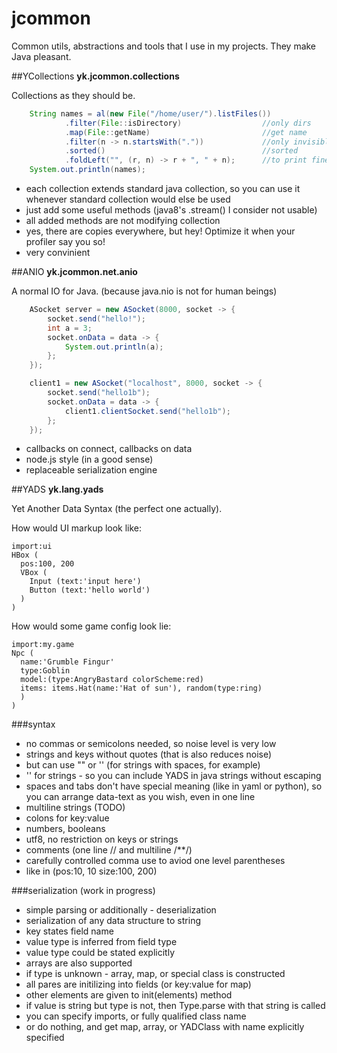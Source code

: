 jcommon
=======
Common utils, abstractions and tools that I use in my projects. They make Java pleasant.

##YCollections
**yk.jcommon.collections**

Collections as they should be.

```java
    String names = al(new File("/home/user/").listFiles())
            .filter(File::isDirectory)                  //only dirs
            .map(File::getName)                         //get name
            .filter(n -> n.startsWith("."))             //only invisible
            .sorted()                                   //sorted
            .foldLeft("", (r, n) -> r + ", " + n);      //to print fine
    System.out.println(names);
```

* each collection extends standard java collection, so you can use it whenever standard collection would else be used
* just add some useful methods (java8's .stream() I consider not usable)
* all added methods are not modifying collection
* yes, there are copies everywhere, but hey! Optimize it when your profiler say you so!
* very convinient


##ANIO
**yk.jcommon.net.anio**

A normal IO for Java. (because java.nio is not for human beings)

```java
    ASocket server = new ASocket(8000, socket -> {
        socket.send("hello!");
        int a = 3;
        socket.onData = data -> {
            System.out.println(a);
        };
    });

    client1 = new ASocket("localhost", 8000, socket -> {
        socket.send("hello1b");
        socket.onData = data -> {
            client1.clientSocket.send("hello1b");
        };
    });

```
* callbacks on connect, callbacks on data
* node.js style (in a good sense)
* replaceable serialization engine


##YADS
**yk.lang.yads**

Yet Another Data Syntax (the perfect one actually).

How would UI markup look like:

```
import:ui
HBox (
  pos:100, 200
  VBox (
    Input (text:'input here')
    Button (text:'hello world')
  )
)
```
How would some game config look lie:
```
import:my.game
Npc (
  name:'Grumble Fingur'
  type:Goblin
  model:(type:AngryBastard colorScheme:red)
  items: items.Hat(name:'Hat of sun'), random(type:ring)
  )
)
```

###syntax
* no commas or semicolons needed, so noise level is very low
* strings and keys without quotes (that is also reduces noise)
* but can use "" or '' (for strings with spaces, for example)
* '' for strings - so you can include YADS in java strings without escaping
* spaces and tabs don't have special meaning (like in yaml or python), so you can arrange data-text as you wish, even in one line
* multiline strings (TODO)
* colons for key:value
* numbers, booleans
* utf8, no restriction on keys or strings
* comments (one line // and multiline /**/)
* carefully controlled comma use to aviod one level parentheses
* like in (pos:10, 10 size:100, 200)

###serialization (work in progress)
* simple parsing or additionally - deserialization
* serialization of any data structure to string
* key states field name
* value type is inferred from field type
* value type could be stated explicitly
* arrays are also supported
* if type is unknown - array, map, or special class is constructed
* all pares are initilizing into fields (or key:value for map)
* other elements are given to init(elements) method
* if value is string but type is not, then Type.parse with that string is called
* you can specify imports, or fully qualified class name
* or do nothing, and get map, array, or YADClass with name explicitly specified





